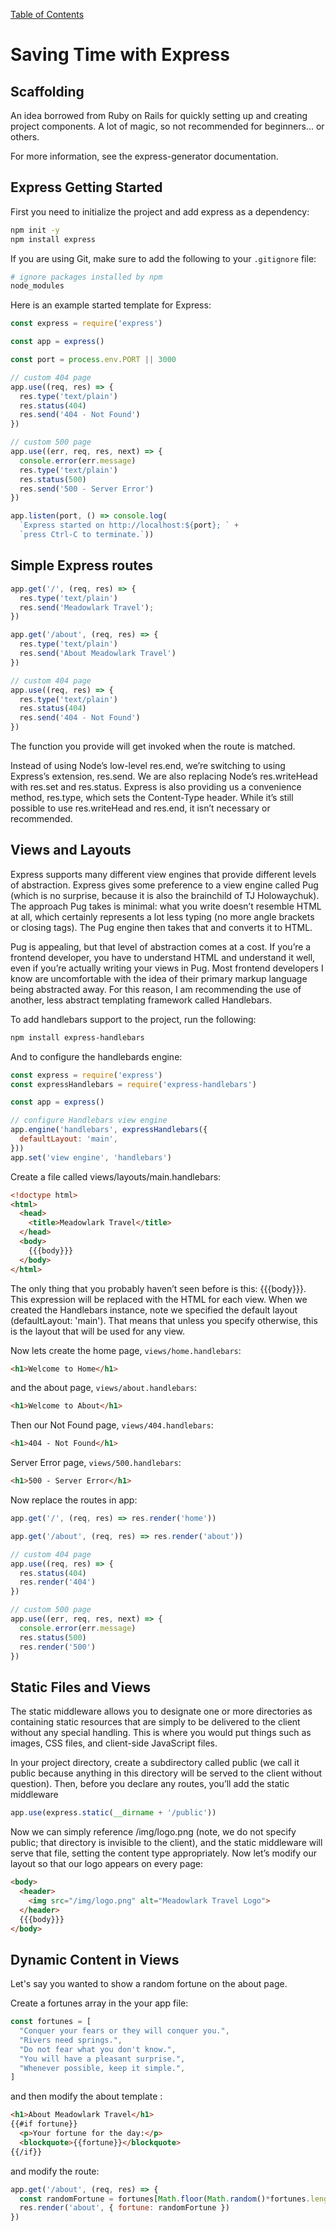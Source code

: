 [Table of Contents](README.md)

# Saving Time with Express

## Scaffolding

An idea borrowed from Ruby on Rails for quickly setting up and creating project components. A lot of magic, so not recommended for beginners... or others.

For more information, see the express-generator documentation.

## Express Getting Started

First you need to initialize the project and add express as a dependency:

``` sh
npm init -y
npm install express
```

If you are using Git, make sure to add the following to your `.gitignore` file:

``` sh
# ignore packages installed by npm
node_modules
```


Here is an example started template for Express:

``` js
const express = require('express')

const app = express()

const port = process.env.PORT || 3000

// custom 404 page
app.use((req, res) => {
  res.type('text/plain')
  res.status(404)
  res.send('404 - Not Found')
})

// custom 500 page
app.use((err, req, res, next) => {
  console.error(err.message)
  res.type('text/plain')
  res.status(500)
  res.send('500 - Server Error')
})

app.listen(port, () => console.log(
  `Express started on http://localhost:${port}; ` +
  `press Ctrl-C to terminate.`))

```

## Simple Express routes

``` js
app.get('/', (req, res) => {
  res.type('text/plain')
  res.send('Meadowlark Travel');
})

app.get('/about', (req, res) => {
  res.type('text/plain')
  res.send('About Meadowlark Travel')
})

// custom 404 page
app.use((req, res) => {
  res.type('text/plain')
  res.status(404)
  res.send('404 - Not Found')
})
```

The function you provide will get invoked when the route is matched.

Instead of using Node’s low-level res.end, we’re switching to using Express’s extension, res.send. We are also replacing Node’s res.writeHead with res.set and res.status. Express is also providing us a convenience method, res.type, which sets the Content-Type header. While it’s still possible to use res.writeHead and res.end, it isn’t necessary or recommended.

## Views and Layouts

Express supports many different view engines that provide different levels of abstraction. Express gives some preference to a view engine called Pug (which is no surprise, because it is also the brainchild of TJ Holowaychuk). The approach Pug takes is minimal: what you write doesn’t resemble HTML at all, which certainly represents a lot less typing (no more angle brackets or closing tags). The Pug engine then takes that and converts it to HTML.

Pug is appealing, but that level of abstraction comes at a cost. If you’re a frontend developer, you have to understand HTML and understand it well, even if you’re actually writing your views in Pug. Most frontend developers I know are uncomfortable with the idea of their primary markup language being abstracted away. For this reason, I am recommending the use of another, less abstract templating framework called Handlebars.

To add handlebars support to the project, run the following:

``` sh
npm install express-handlebars
```

And to configure the handlebards engine:

``` js
const express = require('express')
const expressHandlebars = require('express-handlebars')

const app = express()

// configure Handlebars view engine
app.engine('handlebars', expressHandlebars({
  defaultLayout: 'main',
}))
app.set('view engine', 'handlebars')
```

Create a file called views/layouts/main.handlebars:

``` html
<!doctype html>
<html>
  <head>
    <title>Meadowlark Travel</title>
  </head>
  <body>
    {{{body}}}
  </body>
</html>
```

The only thing that you probably haven’t seen before is this: {{{body}}}. This expression will be replaced with the HTML for each view. When we created the Handlebars instance, note we specified the default layout (defaultLayout: \'main'). That means that unless you specify otherwise, this is the layout that will be used for any view.

Now lets create the home page, `views/home.handlebars`:

``` html
<h1>Welcome to Home</h1>
```

and the about page, `views/about.handlebars`:

``` html
<h1>Welcome to About</h1>
```

Then our Not Found page, `views/404.handlebars`:

``` html
<h1>404 - Not Found</h1>
```

Server Error page, `views/500.handlebars`:

``` html
<h1>500 - Server Error</h1>
```

Now replace the routes in app:

``` js
app.get('/', (req, res) => res.render('home'))

app.get('/about', (req, res) => res.render('about'))

// custom 404 page
app.use((req, res) => {
  res.status(404)
  res.render('404')
})

// custom 500 page
app.use((err, req, res, next) => {
  console.error(err.message)
  res.status(500)
  res.render('500')
})
```

## Static Files and Views

The static middleware allows you to designate one or more directories as containing static resources that are simply to be delivered to the client without any special handling. This is where you would put things such as images, CSS files, and client-side JavaScript files.

In your project directory, create a subdirectory called public (we call it public because anything in this directory will be served to the client without question). Then, before you declare any routes, you’ll add the static middleware

``` js
app.use(express.static(__dirname + '/public'))
```

Now we can simply reference /img/logo.png (note, we do not specify public; that directory is invisible to the client), and the static middleware will serve that file, setting the content type appropriately. Now let’s modify our layout so that our logo appears on every page:

``` html
<body>
  <header>
    <img src="/img/logo.png" alt="Meadowlark Travel Logo">
  </header>
  {{{body}}}
</body>
```

## Dynamic Content in Views

Let's say you wanted to show a random fortune on the about page.

Create a fortunes array in the your app file:

``` js
const fortunes = [
  "Conquer your fears or they will conquer you.",
  "Rivers need springs.",
  "Do not fear what you don't know.",
  "You will have a pleasant surprise.",
  "Whenever possible, keep it simple.",
]
```

and then modify the about template :

``` html
<h1>About Meadowlark Travel</h1>
{{#if fortune}}
  <p>Your fortune for the day:</p>
  <blockquote>{{fortune}}</blockquote>
{{/if}}
```

and modify the route:

``` js
app.get('/about', (req, res) => {
  const randomFortune = fortunes[Math.floor(Math.random()*fortunes.length)]
  res.render('about', { fortune: randomFortune })
})
```